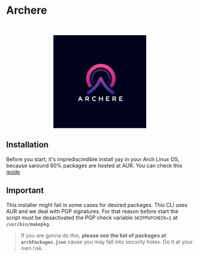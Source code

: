 # Archere

<br/>
<p align="center">
<img src="./images/logoArchere.png" width=250/>
</p>

## Installation

Before you start, it's imprediscindible install yay in your Arch Linux OS, because saround 60% packages are hosted at AUR. You can check this [guide](https://itsfoss.com/install-yay-arch-linux/) 

## Important

This installer might fail in some cases for desired packages. This CLI uses AUR and we deal with PGP signatures. For that reason before start the script must be desactivated the PGP check variable `SKIPPGPCHECK=1` at `/usr/bin/makepkg`. 

> If you are gonna do this, **please see the list of packages at `archPackages.json`** cause you may fall into security holes. Do it at your own risk.
